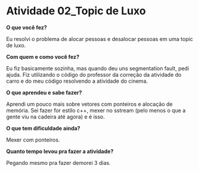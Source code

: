 # Atividade 02_Topic de Luxo

**O que você fez?**

Eu resolvi o problema de alocar pessoas e desalocar pessoas em uma topic de luxo.

**Com quem e como você fez?**

Eu fiz basicamente sozinha, mas quando deu uns segmentation fault, pedi ajuda. Fiz utilizando o código do professor da correção da atividade do carro e do meu código resolvendo a atividade do cinema.

**O que aprendeu e sabe fazer?**

Aprendi um pouco mais sobre vetores com ponteiros e alocação de memória. Sei fazer for estilo c++, mexer no sstream (pelo menos o que a gente viu na cadeira até agora) e é isso.

**O que tem dificuldade ainda?**

Mexer com ponteiros.

**Quanto tempo levou pra fazer a atividade?**

Pegando mesmo pra fazer demorei 3 dias.

